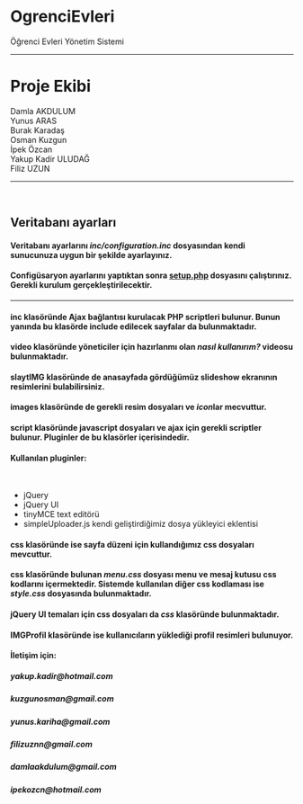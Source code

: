 # OgrenciEvleri
Öğrenci Evleri Yönetim Sistemi

<hr />

<h1>Proje Ekibi</h1>
Damla AKDULUM<br/>
Yunus ARAS<br/>
Burak Karadaş<br/>
Osman Kuzgun<br/>
İpek Özcan<br/>
Yakup Kadir ULUDAĞ<br/>
Filiz UZUN<br/>
<hr />
<br />
<h2>Veritabanı ayarları</h2>
<h4>Veritabanı ayarlarını <strong><i>inc/configuration.inc</i></strong> dosyasından kendi sunucunuza uygun bir şekilde ayarlayınız.</h4>
<h4>Configüsaryon ayarlarını yaptıktan sonra <a href="setup.php">setup.php</a> dosyasını çalıştırınız. Gerekli kurulum gerçekleştirilecektir.</h4>
<hr />
<h4><strong>inc</strong> klasöründe Ajax bağlantısı kurulacak PHP scriptleri bulunur. Bunun yanında bu klasörde include edilecek sayfalar da bulunmaktadır.</h4>
<h4><strong>video</strong> klasöründe yöneticiler için hazırlanmı olan <i>nasıl kullanırım?</i> videosu bulunmaktadır.</h4>
<h4><strong>slaytIMG</strong> klasöründe de anasayfada gördüğümüz slideshow ekranının resimlerini bulabilirsiniz.</h4>
<h4><strong>images</strong> klasöründe de gerekli resim dosyaları ve <i>icon</i>lar mecvuttur.</h4>
<h4><strong>script</strong> klasöründe javascript dosyaları ve ajax için gerekli scriptler bulunur. Pluginler de bu klasörler içerisindedir.</h4>
<h4><strong>Kullanılan pluginler:</strong></h4><br>
<ul>
    <li>jQuery</li>
    <li>jQuery UI</li>
    <li>tinyMCE text editörü</li>
    <li>simpleUploader.js kendi geliştirdiğimiz dosya yükleyici eklentisi</li>
</ul>
<h4><strong>css</strong> klasöründe ise sayfa düzeni için kullandığımız css dosyaları mevcuttur.</h4>
<h4>css klasöründe bulunan <i>menu.css</i> dosyası menu ve mesaj kutusu css kodlarını içermektedir. Sistemde kullanılan diğer css kodlaması ise <i>style.css</i> dosyasında bulunmaktadır.</h4>
<h4><strong>jQuery UI</strong> temaları için css dosyaları da <i>css</i> klasöründe bulunmaktadır.</h4>
<h4><strong>IMGProfil</strong> klasöründe ise kullanıcıların yüklediği profil resimleri bulunuyor.</h4>

<h4><strong>İletişim için:</strong></h4>
<h5>yakup.kadir@hotmail.com</h5>
<h5>kuzgunosman@gmail.com</h5>
<h5>yunus.kariha@gmail.com</h5>
<h5>filizuznn@gmail.com</h5>
<h5>damlaakdulum@gmail.com</h5>
<h5>ipekozcn@hotmail.com</h5>